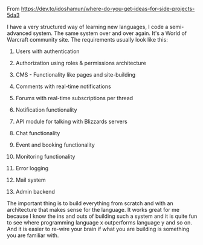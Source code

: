 From https://dev.to/idoshamun/where-do-you-get-ideas-for-side-projects-5da3

I have a very structured way of learning new languages, I code a semi-advanced system. The same system over and over again. It's a World of Warcraft community site. The requirements usually look like this:

1) Users with authentication

2) Authorization using roles & permissions architecture

3) CMS - Functionality like pages and site-building

4) Comments with real-time notifications

5) Forums with real-time subscriptions per thread

6) Notification functionality

7) API module for talking with Blizzards servers

8) Chat functionality

9) Event and booking functionality

10) Monitoring functionality

11) Error logging

12) Mail system

13) Admin backend

The important thing is to build everything from scratch and with an architecture that makes sense for the language. It works great for me because I know the ins and outs of building such a system and it is quite fun to see where programming language x outperforms language y and so on. And it is easier to re-wire your brain if what you are building is something you are familiar with.
